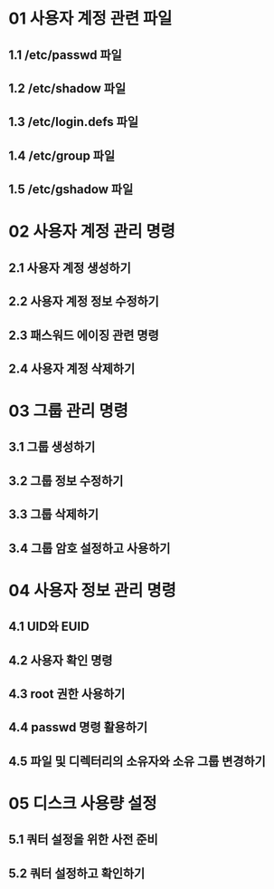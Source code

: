 # 01 사용자 계정 관련 파일

## 1.1 /etc/passwd 파일

## 1.2 /etc/shadow 파일

## 1.3 /etc/login.defs 파일

## 1.4 /etc/group 파일

## 1.5 /etc/gshadow 파일

# 02 사용자 계정 관리 명령

## 2.1 사용자 계정 생성하기

## 2.2 사용자 계정 정보 수정하기

## 2.3 패스워드 에이징 관련 명령

## 2.4 사용자 계정 삭제하기

# 03 그룹 관리 명령

## 3.1 그룹 생성하기

## 3.2 그룹 정보 수정하기

## 3.3 그룹 삭제하기

## 3.4 그룹 암호 설정하고 사용하기

# 04 사용자 정보 관리 명령

## 4.1 UID와 EUID

## 4.2 사용자 확인 명령

## 4.3 root 권한 사용하기

## 4.4 passwd 명령 활용하기

## 4.5 파일 및 디렉터리의 소유자와 소유 그룹 변경하기

# 05 디스크 사용량 설정

## 5.1 쿼터 설정을 위한 사전 준비

## 5.2 쿼터 설정하고 확인하기
